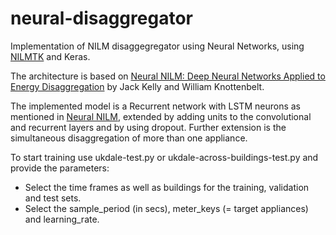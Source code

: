 # neural-disaggregator

Implementation of NILM disaggegregator using Neural Networks, using [NILMTK](https://github.com/NILMTK/NILMTK) and Keras.

The architecture is based on [Neural NILM: Deep Neural Networks Applied to Energy Disaggregation](https://arxiv.org/pdf/1507.06594.pdf) by Jack Kelly and William Knottenbelt.

The implemented model is a Recurrent network with LSTM neurons as mentioned in [Neural NILM](https://arxiv.org/pdf/1507.06594.pdf),
extended by adding units to the convolutional and recurrent layers and by using dropout.
Further extension is the simultaneous disaggregation of more than one appliance.

To start training use ukdale-test.py or ukdale-across-buildings-test.py and provide the parameters:
- Select the time frames as well as buildings for the training, validation and test sets.
- Select the sample_period (in secs), meter_keys (= target appliances) and learning_rate.